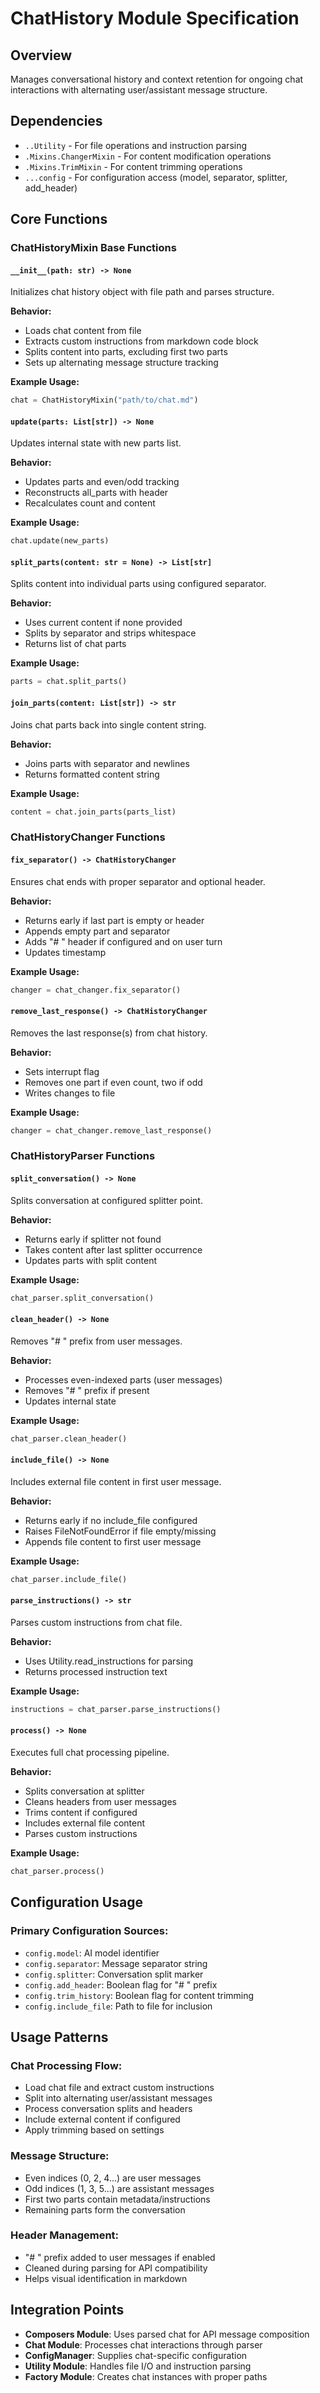 # ChatHistory Module Specification

## Overview
Manages conversational history and context retention for ongoing chat interactions with alternating user/assistant message structure.

## Dependencies
- `..Utility` - For file operations and instruction parsing
- `.Mixins.ChangerMixin` - For content modification operations
- `.Mixins.TrimMixin` - For content trimming operations
- `...config` - For configuration access (model, separator, splitter, add_header)

## Core Functions

### ChatHistoryMixin Base Functions

#### `__init__(path: str) -> None`
Initializes chat history object with file path and parses structure.

**Behavior:**
- Loads chat content from file
- Extracts custom instructions from markdown code block
- Splits content into parts, excluding first two parts
- Sets up alternating message structure tracking

**Example Usage:**
```python
chat = ChatHistoryMixin("path/to/chat.md")
```

#### `update(parts: List[str]) -> None`
Updates internal state with new parts list.

**Behavior:**
- Updates parts and even/odd tracking
- Reconstructs all_parts with header
- Recalculates count and content

**Example Usage:**
```python
chat.update(new_parts)
```

#### `split_parts(content: str = None) -> List[str]`
Splits content into individual parts using configured separator.

**Behavior:**
- Uses current content if none provided
- Splits by separator and strips whitespace
- Returns list of chat parts

**Example Usage:**
```python
parts = chat.split_parts()
```

#### `join_parts(content: List[str]) -> str`
Joins chat parts back into single content string.

**Behavior:**
- Joins parts with separator and newlines
- Returns formatted content string

**Example Usage:**
```python
content = chat.join_parts(parts_list)
```

### ChatHistoryChanger Functions

#### `fix_separator() -> ChatHistoryChanger`
Ensures chat ends with proper separator and optional header.

**Behavior:**
- Returns early if last part is empty or header
- Appends empty part and separator
- Adds "# " header if configured and on user turn
- Updates timestamp

**Example Usage:**
```python
changer = chat_changer.fix_separator()
```

#### `remove_last_response() -> ChatHistoryChanger`
Removes the last response(s) from chat history.

**Behavior:**
- Sets interrupt flag
- Removes one part if even count, two if odd
- Writes changes to file

**Example Usage:**
```python
changer = chat_changer.remove_last_response()
```

### ChatHistoryParser Functions

#### `split_conversation() -> None`
Splits conversation at configured splitter point.

**Behavior:**
- Returns early if splitter not found
- Takes content after last splitter occurrence
- Updates parts with split content

**Example Usage:**
```python
chat_parser.split_conversation()
```

#### `clean_header() -> None`
Removes "# " prefix from user messages.

**Behavior:**
- Processes even-indexed parts (user messages)
- Removes "# " prefix if present
- Updates internal state

**Example Usage:**
```python
chat_parser.clean_header()
```

#### `include_file() -> None`
Includes external file content in first user message.

**Behavior:**
- Returns early if no include_file configured
- Raises FileNotFoundError if file empty/missing
- Appends file content to first user message

**Example Usage:**
```python
chat_parser.include_file()
```

#### `parse_instructions() -> str`
Parses custom instructions from chat file.

**Behavior:**
- Uses Utility.read_instructions for parsing
- Returns processed instruction text

**Example Usage:**
```python
instructions = chat_parser.parse_instructions()
```

#### `process() -> None`
Executes full chat processing pipeline.

**Behavior:**
- Splits conversation at splitter
- Cleans headers from user messages
- Trims content if configured
- Includes external file content
- Parses custom instructions

**Example Usage:**
```python
chat_parser.process()
```

## Configuration Usage

### Primary Configuration Sources:
- `config.model`: AI model identifier
- `config.separator`: Message separator string
- `config.splitter`: Conversation split marker
- `config.add_header`: Boolean flag for "# " prefix
- `config.trim_history`: Boolean flag for content trimming
- `config.include_file`: Path to file for inclusion

## Usage Patterns

### Chat Processing Flow:
- Load chat file and extract custom instructions
- Split into alternating user/assistant messages
- Process conversation splits and headers
- Include external content if configured
- Apply trimming based on settings

### Message Structure:
- Even indices (0, 2, 4...) are user messages
- Odd indices (1, 3, 5...) are assistant messages
- First two parts contain metadata/instructions
- Remaining parts form the conversation

### Header Management:
- "# " prefix added to user messages if enabled
- Cleaned during parsing for API compatibility
- Helps visual identification in markdown

## Integration Points

- **Composers Module**: Uses parsed chat for API message composition
- **Chat Module**: Processes chat interactions through parser
- **ConfigManager**: Supplies chat-specific configuration
- **Utility Module**: Handles file I/O and instruction parsing
- **Factory Module**: Creates chat instances with proper paths
